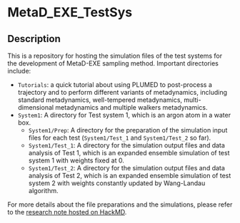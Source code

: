 MetaD_EXE_TestSys
==============================

## Description
This is a repository for hosting the simulation files of the test systems for the development of MetaD-EXE sampling method. Important directories include:
- `Tutorials`: a quick tutorial about using PLUMED to post-process a trajectory and to perform different variants of metadynamics, including standard metadynamics, well-tempered metadynamics, multi-dimensional metadynamics and multiple walkers metadynamics.
- `System1`: A directory for Test system 1, which is an argon atom in a water box.
  - `System1/Prep`: A directory for the preparation of the simulation input files for each test (`System1/Test_1` and `System1/Test_2` so far).
  - `System1/Test_1`: A directory for the simulation output files and data analysis of Test 1, which is an expanded ensemble simulation of test system 1 with weights fixed at 0.
  - `System1/Test_2`: A directory for the simulation output files and data analysis of Test 2, which is an expanded ensemble simulation of test system 2 with weights constantly updated by Wang-Landau algorithm.

For more details about the file preparations and the simulations, please refer to the [research note hosted on HackMD](https://hackmd.io/@WeiTseHsu/Byw_6bEBI).
